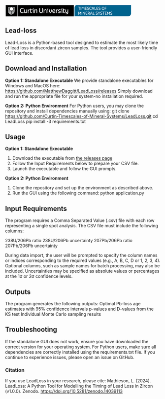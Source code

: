 ![Curtin University: Timescales of Minerals Systems](resources/logo-linear.png)

## Lead-loss

Lead-Loss is a Python-based tool designed to estimate the most likely time of lead loss in discordant zircon samples. The tool provides a user-friendly GUI interface.

## Download and Installation

**Option 1: Standalone Executable**
We provide standalone executables for Windows and MacOS here:
https://github.com/MatthewDaggitt/LeadLoss/releases
Simply download and run the appropriate file for your system-no installation required.

**Option 2: Python Environment**
For Python users, you may clone the repository and install dependencies manually using:
git clone https://github.com/Curtin-Timescales-of-Mineral-Systems/LeadLoss.git
cd LeadLoss
pip install -3 requirements.txt

## Usage

**Option 1: Standalone Executable**
1. Download the executable from [the releases page](https://github.com/MatthewDaggitt/LeadLoss/releases)
2. Follow the Input Requirements below to prepare your CSV file.
3. Launch the executable and follow the GUI prompts.

**Option 2: Python Environment**
1. Clone the repository and set up the environment as described above.
2. Run the GUI using the following command:
python application.py

## Input Requirements

The program requires a Comma Separated Value (.csv) file with each row representing a single spot analysis. The CSV file must include the following columns:

238U/206Pb ratio
238U/206Pb uncertainty
207Pb/206Pb ratio
207Pb/206Pb uncertainty

During data import, the user will be prompted to specify the column names or indices corresponding to the required values (e.g., A, B, C, D or 1, 2, 3, 4). Optional columns, such as sample names for batch processing, may also be included. Uncertainties may be specified as absolute values or percentages at the 1σ or 2σ confidence levels.

## Outputs

The program generates the following outputs:
Optimal Pb-loss age estimates with 95% confidence intervals
p-values and D-values from the KS test
Individual Monte Carlo sampling results

## Troubleshooting

If the standalone GUI does not work, ensure you have downloaded the correct version for your operating system. For Python users, make sure all dependencies are correctly installed using the requirements.txt file. If you continue to experience issues, please open an issue on GitHub.

### Citation

If you use LeadLoss in your research, please cite:
Mathieson, L. (2024). LeadLoss: A Python Tool for Modelling the Timing of Lead Loss in Zircon (v1.0.0). Zenodo. https://doi.org/10.5281/zenodo.14039113
